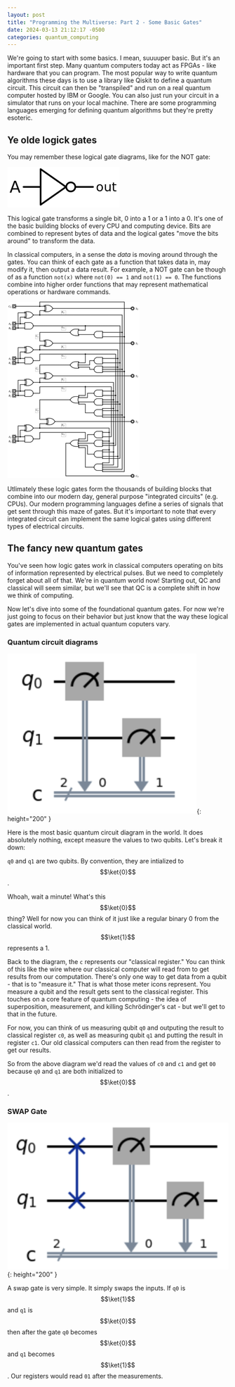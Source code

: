 ```yaml
---
layout: post
title: "Programming the Multiverse: Part 2 - Some Basic Gates"
date: 2024-03-13 21:12:17 -0500
categories: quantum_computing
---
```


We're going to start with some basics. I mean, suuuuper basic. But it's an important first step. Many quantum computers today act as FPGAs - like hardware that you can program. The most popular way to write quantum algorithms these days is to use a library like Qiskit to define a quantum circuit. This circuit can then be "transpiled" and run on a real quantum computer hosted by IBM or Google. You can also just run your circuit in a simulator that runs on your local machine. There are some programming languages emerging for defining quantum algorithms but they're pretty esoteric.

## Ye olde logick gates

You may remember these logical gate diagrams, like for the NOT gate:

![A logical NOT gate symbol](../images/multiverse-part-2/not-gate.png)

This logical gate transforms a single bit, 0 into a 1 or a 1 into a 0. It's one of the basic building blocks of every CPU and computing device. Bits are combined to represent bytes of data and the logical gates "move the bits around" to transform the data.

In classical computers, in a sense the _data_ is moving around through the gates. You can think of each gate as a function that takes data in, may modify it, then output a data result. For example, a NOT gate can be though of as a function `not(x)` where `not(0) == 1` and `not(1) == 0`. The functions combine into higher order functions that may represent mathematical operations or hardware commands.

<!-- ![A circuit diagram for a NOT gate](../images/multiverse-part-2/transistor-not.jpg)

Above is a circuit diagram for a NOT gate (one of many implementations). If you remember your computer engineering, a computer system represents the value "0" as a lower voltage amount coming down a circuit wire. A "1" is a higher voltage. The NOT gate takes a low voltage as input and in turn outputs a higher voltage. The opposite happens if a high voltage is input. -->

![Logical gates combined into an adder](../images/multiverse-part-2/logic-gates-vlsi.png)

Utlimately these logic gates form the thousands of building blocks that combine into our modern day, general purpose "integrated circuits" (e.g. CPUs). Our modern programming languages define a series of signals that get sent through this maze of gates. But it's important to note that every integrated circuit can implement the same logical gates using different types of electrical circuits.

## The fancy new quantum gates

You've seen how logic gates work in classical computers operating on bits of information represented by electrical pulses. But we need to completely forget about all of that. We're in quantum world now! Starting out, QC and classical will seem similar, but we'll see that QC is a complete shift in how we think of computing.

Now let's dive into some of the foundational quantum gates. For now we're just going to focus on their behavior but just know that the way these logical gates are implemented in actual quantum coputers vary.

### Quantum circuit diagrams

![A basic quantum circuit diagram](../images/multiverse-part-2/basic-circuit-diagram.png){: height="200" }

Here is the most basic quantum circuit diagram in the world. It does absolutely nothing, except measure the values to two qubits. Let's break it down:

`q0` and `q1` are two qubits. By convention, they are intialized to $$\ket{0}$$.

Whoah, wait a minute! What's this $$\ket{0}$$ thing? Well for now you can think of it just like a regular binary 0 from the classical world. $$\ket{1}$$ represents a 1.

Back to the diagram, the `c` represents our "classical register." You can think of this like the wire where our classical computer will read from to get results from our computation. There's only one way to get data from a qubit - that is to "measure it." That is what those meter icons represent. You measure a qubit and the result gets sent to the classical register. This touches on a core feature of quantum computing - the idea of superposition, measurement, and killing Schrödinger's cat - but we'll get to that in the future.

For now, you can think of us measuring qubit `q0` and outputing the result to classical register `c0`, as well as measuring qubit `q1` and putting the result in register `c1`. Our old classical computers can then read from the register to get our results.

So from the above diagram we'd read the values of `c0` and `c1` and get `00` because `q0` and `q1` are both initialized to $$\ket{0}$$.

### SWAP Gate

![Alt text](../images/multiverse-part-2/quantum-swap-gate.png){: height="200" }

A swap gate is very simple. It simply swaps the inputs. If `q0` is $$\ket{1}$$ and `q1` is $$\ket{0}$$ then after the gate `q0` becomes $$\ket{0}$$ and `q1` becomes $$\ket{1}$$. Our registers would read `01` after the measurements.
